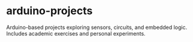 # arduino-projects
Arduino-based projects exploring sensors, circuits, and embedded logic. Includes academic exercises and personal experiments.
